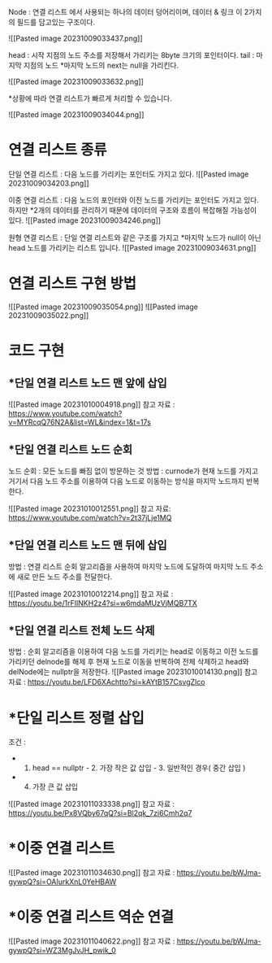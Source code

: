 
Node : 연결 리스트 에서 사용되는 하나의 데이터 덩어리이며, 데이터 & 링크 이 2가지의 필드를 담고있는 구조이다.

![[Pasted image 20231009033437.png]]

head : 시작 지점의 노드 주소를 저장해서 가리키는 8byte 크기의 포인터이다.
tail : 마지막 지점의 노드
*마지막 노드의 next는 null을 가리킨다.

![[Pasted image 20231009033632.png]]


*상황에 따라 연결 리스트가 빠르게 처리할 수 있습니다.

![[Pasted image 20231009034044.png]]

# 연결 리스트 종류

단일 연결 리스트 : 다음 노드를 가리키는 포인터도 가지고 있다.
![[Pasted image 20231009034203.png]]

이중 연결 리스트 : 다음 노드의 포인터와 이전 노드를 가리키는 포인터도 가지고 있다. 하지만 *2개의 데이터를 관리하기 때문에 데이터의 구조와 흐름이 복잡해질 가능성이 있다.
![[Pasted image 20231009034246.png]]

원형 연결 리스트 : 단일 연결 리스트와 같은 구조를 가지고 *마지막 노드가 null이 아닌 head 노드를 
가리키는 리스트 입니다.
![[Pasted image 20231009034631.png]]


# 연결 리스트 구현 방법

![[Pasted image 20231009035054.png]]
![[Pasted image 20231009035022.png]]

# 코드 구현

## *단일 연결 리스트 노드 맨 앞에 삽입

![[Pasted image 20231010004918.png]]
참고 자료 : https://www.youtube.com/watch?v=MYRcqQ76N2A&list=WL&index=1&t=17s


## *단일 연결 리스트 노드 순회

노드 순회 : 모든 노드를 빠짐 없이 방문하는 것
방법 : curnode가 현재 노드를 가지고 거기서 다음 노드 주소를 이용하여  다음 노드로 이동하는
방식을 마지막 노드까지 반복한다.

![[Pasted image 20231010012551.png]]
참고 자료: https://www.youtube.com/watch?v=2t37jLje1MQ


## *단일 연결 리스트 노드 맨 뒤에 삽입

방법 : 연결 리스트 순회 알고리즘을 사용하여 마지막 노드에 도달하여 마지막 노드 주소에 새로 만든 노드 주소를 전달한다.

![[Pasted image 20231010012214.png]]
참고 자료 : https://youtu.be/1rFIlNKH2z4?si=w6mdaMUzVjMQB7TX


## *단일 연결 리스트 전체 노드 삭제

방법 : 순회 알고리즘을 이용하여 다음 노드를 가리키는 head로 이동하고 이전 노드를 가리키던
delnode를 해제 후 현재 노드로 이동을 반복하여 전체 삭제하고 head와 delNode에는 nullptr을 저장한다.
![[Pasted image 20231010014130.png]]
참고 자료 : https://youtu.be/LFD6XAchtto?si=kAYtB157CsvgZlco


# *단일 리스트 정렬 삽입  

조건 : 
- 1. head == nullptr    - 2. 가장 작은 값 삽입    - 3. 일반적인 경우( 중간 삽입 )
- 4. 가장 큰 값 삽입

![[Pasted image 20231011033338.png]]
참고 자료 : https://youtu.be/Px8VQby67qQ?si=Bl2qk_7zi6Cmh2q7


# *이중 연결 리스트

![[Pasted image 20231011034630.png]]
참고 자료 : https://youtu.be/bWJma-gywpQ?si=OAIurkXnL0YeHBAW



# *이중 연결 리스트 역순 연결

![[Pasted image 20231011040622.png]]
참고 자료 : https://youtu.be/bWJma-gywpQ?si=WZ3MgJvJH_pwik_0


